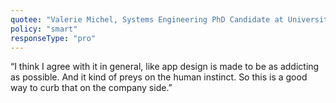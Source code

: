 ```yaml
---
quotee: "Valerie Michel, Systems Engineering PhD Candidate at University of Virginia"
policy: "smart"
responseType: "pro"
---
```


“I think I agree with it in general, like app design is made to be as addicting as possible. And it kind of preys on the human instinct. So this is a good way to curb that on the company side.”
